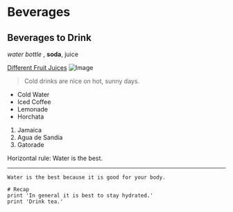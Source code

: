 # Beverages
## Beverages to Drink
*water bottle* , **soda**, juice

[Different Fruit Juices](https://sipsmarter.org/juicepedia/juice-varieties/)
![Image](https://st2.depositphotos.com/2577341/6474/i/950/depositphotos_64740945-stock-photo-cold-water-bottles-on-ice.jpg)

> Cold drinks are nice on hot, sunny days. 


* Cold  Water
* Iced Coffee
* Lemonade
* Horchata

1. Jamaica
2. Agua de Sandia
3. Gatorade

Horizontal rule:
Water is the best.
- - -


`Water is the best because it is good for your body.` 

```
# Recap
print 'In general it is best to stay hydrated.'
print 'Drink tea.'
```
